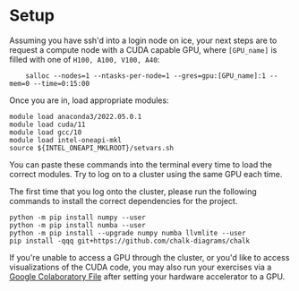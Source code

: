 # Setup 

Assuming you have ssh'd into a login node on ice, your next steps are to request a compute node with a CUDA capable GPU, where  ``[GPU_name]`` is filled with one of ```H100, A100, V100, A40```:
```
    salloc --nodes=1 --ntasks-per-node=1 --gres=gpu:[GPU_name]:1 --mem=0 --time=0:15:00
```
Once you are in, load appropriate modules:
```
module load anaconda3/2022.05.0.1 
module load cuda/11
module load gcc/10
module load intel-oneapi-mkl
source ${INTEL_ONEAPI_MKLROOT}/setvars.sh
```
You can paste these commands into the terminal every time to load the correct modules. Try to log on to a cluster using the same GPU each time.

The first time that you log onto the cluster, please run the following commands to install the correct dependencies for the project.

```
python -m pip install numpy --user
python -m pip install numba --user
python -m pip install --upgrade numpy numba llvmlite --user
pip install -qqq git+https://github.com/chalk-diagrams/chalk
```

If you're unable to access a GPU through the cluster, or you'd like to access visualizations of the CUDA code, you may also run your exercises via a [Google Colaboratory File](https://drive.google.com/file/d/1drkxhpHHlo64-A72GklSiic5vv7op9k_/view?usp=sharing) after setting your hardware accelerator to a GPU.
